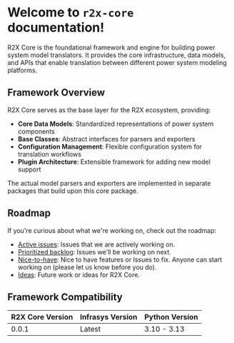# Welcome to `r2x-core` documentation!

R2X Core is the foundational framework and engine for building power system model translators.
It provides the core infrastructure, data models, and APIs that enable translation between different power system modeling platforms.

## Framework Overview

R2X Core serves as the base layer for the R2X ecosystem, providing:

- **Core Data Models**: Standardized representations of power system components
- **Base Classes**: Abstract interfaces for parsers and exporters
- **Configuration Management**: Flexible configuration system for translation workflows
- **Plugin Architecture**: Extensible framework for adding new model support

The actual model parsers and exporters are implemented in separate packages that build upon this core package.

## Roadmap

If you're curious about what we're working on, check out the roadmap:

- [Active issues](https://github.com/NREL/r2x-core/issues?q=is%3Aopen+is%3Aissue+label%3A%22Working+on+it+%F0%9F%92%AA%22+sort%3Aupdated-asc): Issues that we are actively working on.
- [Prioritized backlog](https://github.com/NREL/r2x-core/issues?q=is%3Aopen+is%3Aissue+label%3ABacklog): Issues we'll be working on next.
- [Nice-to-have](https://github.com/NREL/r2x-core/labels/Optional): Nice to have features or Issues to fix. Anyone can start working on (please let us know before you do).
- [Ideas](https://github.com/NREL/r2x-core/issues?q=is%3Aopen+is%3Aissue+label%3AIdea): Future work or ideas for R2X Core.

## Framework Compatibility

| R2X Core Version | Infrasys Version | Python Version |
| ---------------- | ---------------- | -------------- |
| 0.0.1            | Latest           | 3.10 - 3.13    |
